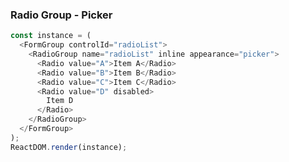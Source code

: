 ### Radio Group - Picker

<!--start-code-->

```js
const instance = (
  <FormGroup controlId="radioList">
    <RadioGroup name="radioList" inline appearance="picker">
      <Radio value="A">Item A</Radio>
      <Radio value="B">Item B</Radio>
      <Radio value="C">Item C</Radio>
      <Radio value="D" disabled>
        Item D
      </Radio>
    </RadioGroup>
  </FormGroup>
);
ReactDOM.render(instance);
```

<!--end-code-->
